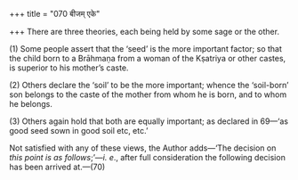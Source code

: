 +++
title = "070 बीजम् एके"

+++
There are three theories, each being held by some sage or the other.

\(1\) Some people assert that the ‘seed’ is the more important factor;
so that the child born to a Brāhmaṇa from a woman of the Kṣatriya or
other castes, is superior to his mother’s caste.

\(2\) Others declare the ‘soil’ to be the more important; whence the
‘soil-born’ son belongs to the caste of the mother from whom he is born,
and to whom he belongs.

\(3\) Others again hold that both are equally important; as declared in
69—‘as good seed sown in good soil etc, etc.’

Not satisfied with any of these views, the Author adds—‘The decision on
*this point is as follows*;’—*i. e*., after full consideration the
following decision has been arrived at.—(70)


